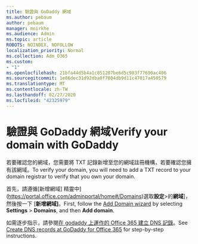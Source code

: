 ```yaml
---
title: 驗證與 GoDaddy 網域
ms.author: pebaum
author: pebaum
manager: mnirkhe
ms.audience: Admin
ms.topic: article
ROBOTS: NOINDEX, NOFOLLOW
localization_priority: Normal
ms.collection: Adm_O365
ms.custom:
- "1"
ms.openlocfilehash: 21bfa44d5b4a1c851207be6d5c983f77690ac406
ms.sourcegitcommit: 1e86dec31d92dba0f7804db9d11c47017a450579
ms.translationtype: MT
ms.contentlocale: zh-TW
ms.lasthandoff: 02/27/2020
ms.locfileid: "42325979"
---
```

# <a name="verify-your-domain-with-godaddy"></a><span data-ttu-id="cb929-102">驗證與 GoDaddy 網域</span><span class="sxs-lookup"><span data-stu-id="cb929-102">Verify your domain with GoDaddy</span></span>

<span data-ttu-id="cb929-103">若要確認您的網域，您需要將 TXT 記錄新增至您的網域註冊機構，若要確認您擁有該網域。</span><span class="sxs-lookup"><span data-stu-id="cb929-103">To verify your domain, you will need to add a TXT record to your domain registrar to verify that you own your domain.</span></span> 

<span data-ttu-id="cb929-104">首先，請遵循[新增網域] 精靈中](https://portal.office.com/adminportal/home#/Domains)選取**設定**\>的**網域**]，然後按一下 [**新增網域]**。</span><span class="sxs-lookup"><span data-stu-id="cb929-104">First, follow the [Add Domain wizard](https://portal.office.com/adminportal/home#/Domains) by selecting **Settings** \> **Domains**, and then **Add domain**.</span></span>
  
<span data-ttu-id="cb929-105">如需逐步指示，請參閱[在 godaddy 上運作的 Office 365 建立 DNS 記錄](https://docs.microsoft.com/microsoft-365/admin/dns/create-dns-records-at-godaddy)。</span><span class="sxs-lookup"><span data-stu-id="cb929-105">See [Create DNS records at GoDaddy for Office 365](https://docs.microsoft.com/microsoft-365/admin/dns/create-dns-records-at-godaddy) for step-by-step instructions.</span></span>